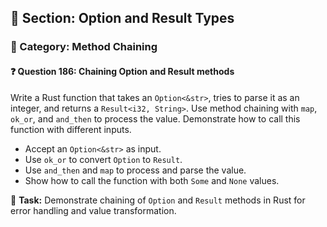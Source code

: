 ## 📘 Section: Option and Result Types  
### 🔹 Category: Method Chaining  
#### ❓ Question 186: Chaining Option and Result methods

Write a Rust function that takes an `Option<&str>`, tries to parse it as an integer, and returns a `Result<i32, String>`. Use method chaining with `map`, `ok_or`, and `and_then` to process the value. Demonstrate how to call this function with different inputs.

- Accept an `Option<&str>` as input.
- Use `ok_or` to convert `Option` to `Result`.
- Use `and_then` and `map` to process and parse the value.
- Show how to call the function with both `Some` and `None` values.

🔧 **Task:** Demonstrate chaining of `Option` and `Result` methods in Rust for error handling and value transformation.
